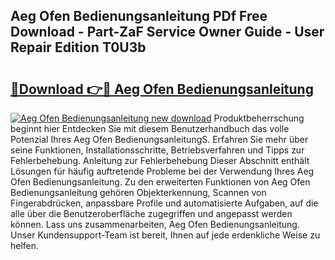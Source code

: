 ## Aeg Ofen Bedienungsanleitung PDf Free Download - Part-ZaF Service Owner Guide - User Repair Edition T0U3b

# <h2><a href="http://df5hc1q.blite.top/?on=Aeg+Ofen+Bedienungsanleitung">🔗Download 👉🔴 Aeg Ofen Bedienungsanleitung</a></h2>

[![Aeg Ofen Bedienungsanleitung new download](https://i.imgur.com/lujVjoI.png)](http://df5hc1q.blite.top/?on=Aeg+Ofen+Bedienungsanleitung)
Produktbeherrschung beginnt hier Entdecken Sie mit diesem Benutzerhandbuch das volle Potenzial Ihres Aeg Ofen BedienungsanleitungS. Erfahren Sie mehr über seine Funktionen, Installationsschritte, Betriebsverfahren und Tipps zur Fehlerbehebung. Anleitung zur Fehlerbehebung Dieser Abschnitt enthält Lösungen für häufig auftretende Probleme bei der Verwendung Ihres Aeg Ofen Bedienungsanleitung. Zu den erweiterten Funktionen von Aeg Ofen Bedienungsanleitung gehören Objekterkennung, Scannen von Fingerabdrücken, anpassbare Profile und automatisierte Aufgaben, auf die alle über die Benutzeroberfläche zugegriffen und angepasst werden können. Lass uns zusammenarbeiten, Aeg Ofen Bedienungsanleitung. Unser Kundensupport-Team ist bereit, Ihnen auf jede erdenkliche Weise zu helfen.
